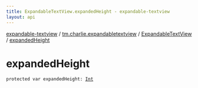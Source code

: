 ```yaml
---
title: ExpandableTextView.expandedHeight - expandable-textview
layout: api
---
```


<div class='api-docs-breadcrumbs'><a href="../../index.html">expandable-textview</a> / <a href="../index.html">tm.charlie.expandabletextview</a> / <a href="index.html">ExpandableTextView</a> / <a href=".">expandedHeight</a></div>

# expandedHeight

<div class="signature"><code><span class="keyword">protected</span> <span class="keyword">var </span><span class="identifier">expandedHeight</span><span class="symbol">: </span><a href="https://kotlinlang.org/api/latest/jvm/stdlib/kotlin/-int/index.html"><span class="identifier">Int</span></a></code></div>
